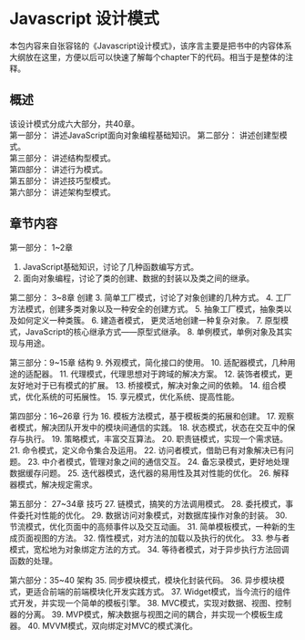 # Javascript 设计模式

本包内容来自张容铭的《Javascript设计模式》，该序言主要是把书中的内容体系大纲放在这里，方便以后可以快速了解每个chapter下的代码。相当于是整体的注释。

## 概述

该设计模式分成六大部分，共40章。  
第一部分： 讲述JavaScript面向对象编程基础知识。
第二部分： 讲述创建型模式。  
第三部分： 讲述结构型模式。  
第四部分： 讲述行为模式。  
第五部分： 讲述技巧型模式。  
第六部分： 讲述架构型模式。  

## 章节内容

第一部分： 1~2章
1. JavaScript基础知识，讨论了几种函数编写方式。
2. 面向对象编程，讨论了类的创建、数据的封装以及类之间的继承。

第二部分： 3~8章 创建
3. 简单工厂模式，讨论了对象创建的几种方式。
4. 工厂方法模式，创建多类对象以及一种安全的创建方式。
5. 抽象工厂模式，抽象类以及如何定义一种类簇。
6. 建造者模式， 更灵活地创建一种复杂对象。
7. 原型模式，JavaScript的核心继承方式——原型式继承。
8. 单例模式，单例对象及其实现与用途。

第三部分：9~15章 结构
9. 外观模式，简化接口的使用。
10. 适配器模式，几种用途的适配器。
11. 代理模式，代理思想对于跨域的解决方案。
12. 装饰者模式，更友好地对于已有模式的扩展。
13. 桥接模式，解决对象之间的依赖。
14. 组合模式，优化系统的可拓展性。
15. 享元模式，优化系统、提高性能。

第四部分：16~26章 行为
16. 模板方法模式，基于模板类的拓展和创建。
17. 观察者模式，解决团队开发中的模块间通信的实践。
18. 状态模式，状态在交互中的保存与执行。
19. 策略模式，丰富交互算法。
20. 职责链模式，实现一个需求链。
21. 命令模式，定义命令集合及运用。
22. 访问者模式，借助已有对象解决已有问题。
23. 中介者模式，管理对象之间的通信交互。
24. 备忘录模式，更好地处理数据缓存问题。
25. 迭代器模式，迭代器的易用性及其对性能的优化。
26. 解释器模式，解决规定需求。

第五部分： 27~34章 技巧
27. 链模式，搞笑的方法调用模式。
28. 委托模式，事件委托对性能的优化。
29. 数据访问对象模式，对数据库操作对象的封装。
30. 节流模式，优化页面中的高频事件以及交互动画。
31. 简单模板模式，一种新的生成页面视图的方法。
32. 惰性模式，对方法的加载以及执行的优化。
33. 参与者模式，宽松地为对象绑定方法的方式。
34. 等待者模式，对于异步执行方法回调函数的处理。

第六部分：35~40 架构
35. 同步模块模式，模块化封装代码。
36. 异步模块模式，更适合前端的前端模块化开发实践方式。
37. Widget模式，当今流行的组件式开发，并实现一个简单的模板引擎。
38. MVC模式，实现对数据、视图、控制器的分离。
39. MVP模式，解决数据与视图之间的耦合，并实现一个模板生成器。
40. MVVM模式，双向绑定对MVC的模式演化。

